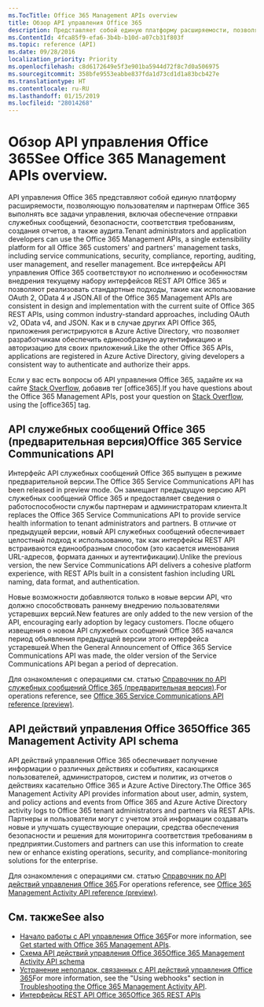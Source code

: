```yaml
---
ms.TocTitle: Office 365 Management APIs overview
title: Обзор API управления Office 365
description: Представляет собой единую платформу расширяемости, позволяющую пользователям и партнерам Office 365 выполнять все задачи управления, включая обеспечение отправки служебных сообщений, безопасности, соответствия требованиям, создания отчетов, а также аудита.
ms.ContentId: 4fca85f9-efa6-3b4b-b10d-a07cb31f803f
ms.topic: reference (API)
ms.date: 09/28/2016
localization_priority: Priority
ms.openlocfilehash: c8d6172649e5f3e901ba5944d72f8c7d0a506975
ms.sourcegitcommit: 358bfe9553eabbe837fda1d73cd1d1a83bcb427e
ms.translationtype: HT
ms.contentlocale: ru-RU
ms.lasthandoff: 01/15/2019
ms.locfileid: "28014268"
---
```

# <a name="office-365-management-apis-overview"></a><span data-ttu-id="c4ff3-103">Обзор API управления Office 365</span><span class="sxs-lookup"><span data-stu-id="c4ff3-103">See Office 365 Management APIs overview.</span></span>

<span data-ttu-id="c4ff3-104">API управления Office 365 представляют собой единую платформу расширяемости, позволяющую пользователям и партнерам Office 365 выполнять все задачи управления, включая обеспечение отправки служебных сообщений, безопасности, соответствия требованиям, создания отчетов, а также аудита.</span><span class="sxs-lookup"><span data-stu-id="c4ff3-104">Tenant administrators and application developers can use the Office 365 Management APIs, a single extensibility platform for all Office 365 customers' and partners' management tasks, including service communications, security, compliance, reporting, auditing, user management, and reseller management.</span></span> <span data-ttu-id="c4ff3-105">Все интерфейсы API управления Office 365 соответствуют по исполнению и особенностям внедрения текущему набору интерфейсов REST API Office 365 и позволяют реализовать стандартные подходы, такие как использование OAuth 2, OData 4 и JSON.</span><span class="sxs-lookup"><span data-stu-id="c4ff3-105">All of the Office 365 Management APIs are consistent in design and implementation with the current suite of Office 365 REST APIs, using common industry-standard approaches, including OAuth v2, OData v4, and JSON.</span></span> <span data-ttu-id="c4ff3-106">Как и в случае других API Office 365, приложения регистрируются в Azure Active Directory, что позволяет разработчикам обеспечить единообразную аутентификацию и авторизацию для своих приложений.</span><span class="sxs-lookup"><span data-stu-id="c4ff3-106">Like the other Office 365 APIs, applications are registered in Azure Active Directory, giving developers a consistent way to authenticate and authorize their apps.</span></span>

<span data-ttu-id="c4ff3-107">Если у вас есть вопросы об API управления Office 365, задайте их на сайте [Stack Overflow](http://stackoverflow.com/tags/office365), добавив тег [office365].</span><span class="sxs-lookup"><span data-stu-id="c4ff3-107">If you have questions about the Office 365 Management APIs, post your question on [Stack Overflow](http://stackoverflow.com/tags/office365), using the [office365] tag.</span></span>

## <a name="office-365-service-communications-api-preview"></a><span data-ttu-id="c4ff3-108">API служебных сообщений Office 365 (предварительная версия)</span><span class="sxs-lookup"><span data-stu-id="c4ff3-108">Office 365 Service Communications API</span></span>

<span data-ttu-id="c4ff3-109">Интерфейс API служебных сообщений Office 365 выпущен в режиме предварительной версии.</span><span class="sxs-lookup"><span data-stu-id="c4ff3-109">The Office 365 Service Communications API has been released in preview mode.</span></span> <span data-ttu-id="c4ff3-110">Он замещает предыдущую версию API служебных сообщений Office 365 и предоставляет сведения о работоспособности службы партнерам и администраторам клиента.</span><span class="sxs-lookup"><span data-stu-id="c4ff3-110">It replaces the Office 365 Service Communications API to provide service health information to tenant administrators and partners.</span></span> <span data-ttu-id="c4ff3-111">В отличие от предыдущей версии, новый API служебных сообщений обеспечивает целостный подход к использованию, так как интерфейсы REST API встраиваются единообразным способом (это касается именования URL-адресов, формата данных и аутентификации).</span><span class="sxs-lookup"><span data-stu-id="c4ff3-111">Unlike the previous version, the new Service Communications API delivers a cohesive platform experience, with REST APIs built in a consistent fashion including URL naming, data format, and authentication.</span></span>

<span data-ttu-id="c4ff3-112">Новые возможности добавляются только в новые версии API, что должно способствовать раннему внедрению пользователями устаревших версий.</span><span class="sxs-lookup"><span data-stu-id="c4ff3-112">New features are only added to the new version of the API, encouraging early adoption by legacy customers.</span></span> <span data-ttu-id="c4ff3-113">После общего извещения о новом API служебных сообщений Office 365 начался период объявления предыдущей версии этого интерфейса устаревшей.</span><span class="sxs-lookup"><span data-stu-id="c4ff3-113">When the General Announcement of Office 365 Service Communications API was made, the older version of the Service Communications API began a period of deprecation.</span></span> 

<span data-ttu-id="c4ff3-114">Для ознакомления с операциями см. статью [Справочник по API служебных сообщений Office 365 (предварительная версия)](office-365-service-communications-api-reference.md).</span><span class="sxs-lookup"><span data-stu-id="c4ff3-114">For operations reference, see [Office 365 Service Communications API reference (preview)](office-365-service-communications-api-reference.md).</span></span>


## <a name="office-365-management-activity-api"></a><span data-ttu-id="c4ff3-115">API действий управления Office 365</span><span class="sxs-lookup"><span data-stu-id="c4ff3-115">Office 365 Management Activity API schema</span></span>

<span data-ttu-id="c4ff3-116">API действий управления Office 365 обеспечивает получение информации о различных действиях и событиях, касающихся пользователей, администраторов, систем и политик, из отчетов о действиях касательно Office 365 и Azure Active Directory.</span><span class="sxs-lookup"><span data-stu-id="c4ff3-116">The Office 365 Management Activity API provides information about user, admin, system, and policy actions and events from Office 365 and Azure Active Directory activity logs to Office 365 tenant administrators and partners via REST APIs.</span></span> <span data-ttu-id="c4ff3-117">Партнеры и пользователи могут с учетом этой информации создавать новые и улучшать существующие операции, средства обеспечения безопасности и решения для мониторинга соответствия требованиям в предприятии.</span><span class="sxs-lookup"><span data-stu-id="c4ff3-117">Customers and partners can use this information to create new or enhance existing operations, security, and compliance-monitoring solutions for the enterprise.</span></span> 

<span data-ttu-id="c4ff3-118">Для ознакомления с операциями см. статью [Справочник по API действий управления Office 365](office-365-management-activity-api-reference.md).</span><span class="sxs-lookup"><span data-stu-id="c4ff3-118">For operations reference, see [Office 365 Management Activity API reference (preview)](office-365-management-activity-api-reference.md).</span></span>

## <a name="see-also"></a><span data-ttu-id="c4ff3-119">См. также</span><span class="sxs-lookup"><span data-stu-id="c4ff3-119">See also</span></span>

- <span data-ttu-id="c4ff3-120">[Начало работы с API управления Office 365](get-started-with-office-365-management-apis.md)</span><span class="sxs-lookup"><span data-stu-id="c4ff3-120">For more information, see [Get started with Office 365 Management APIs](get-started-with-office-365-management-apis.md).</span></span>
- [<span data-ttu-id="c4ff3-121">Схема API действий управления Office 365</span><span class="sxs-lookup"><span data-stu-id="c4ff3-121">Office 365 Management Activity API schema</span></span>](office-365-management-activity-api-schema.md)
- <span data-ttu-id="c4ff3-122">[Устранение неполадок, связанных с API действий управления Office 365](troubleshooting-the-office-365-management-activity-api.md)</span><span class="sxs-lookup"><span data-stu-id="c4ff3-122">For more information, see the "Using webhooks" section in [Troubleshooting the Office 365 Management Activity API](troubleshooting-the-office-365-management-activity-api.md).</span></span>
- [<span data-ttu-id="c4ff3-123">Интерфейсы REST API Office 365</span><span class="sxs-lookup"><span data-stu-id="c4ff3-123">Office 365 REST APIs</span></span>](https://docs.microsoft.com/ru-RU/previous-versions/office/office-365-api/how-to/platform-development-overview)

